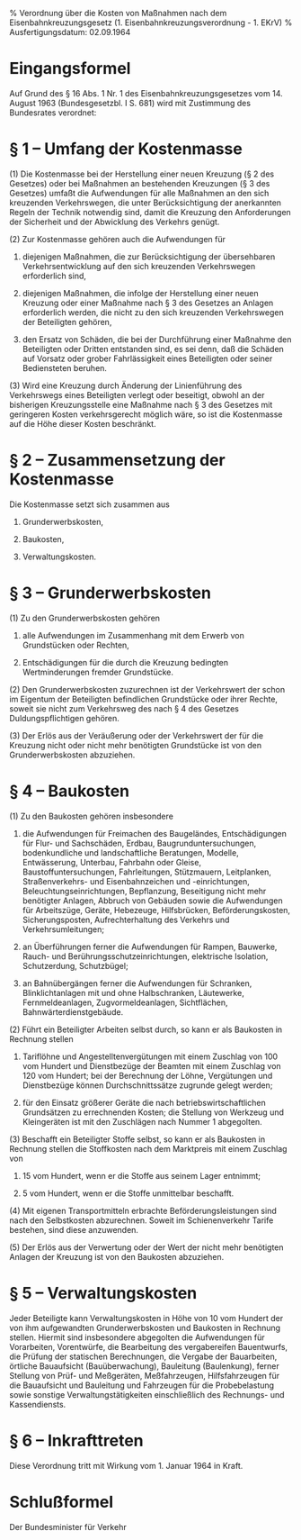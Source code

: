 % Verordnung über die Kosten von Maßnahmen nach dem Eisenbahnkreuzungsgesetz  (1. Eisenbahnkreuzungsverordnung - 1. EKrV)
% Ausfertigungsdatum: 02.09.1964
 
# Eingangsformel

Auf Grund des § 16 Abs. 1 Nr. 1 des Eisenbahnkreuzungsgesetzes vom 14. August 1963 (Bundesgesetzbl. I S. 681) wird mit Zustimmung des Bundesrates verordnet:

# § 1 – Umfang der Kostenmasse

(1) Die Kostenmasse bei der Herstellung einer neuen Kreuzung (§ 2 des Gesetzes) oder bei Maßnahmen an bestehenden Kreuzungen (§ 3 des Gesetzes) umfaßt die Aufwendungen für alle Maßnahmen an den sich kreuzenden Verkehrswegen, die unter Berücksichtigung der anerkannten Regeln der Technik notwendig sind, damit die Kreuzung den Anforderungen der Sicherheit und der Abwicklung des Verkehrs genügt.

(2) Zur Kostenmasse gehören auch die Aufwendungen für

1. diejenigen Maßnahmen, die zur Berücksichtigung der übersehbaren Verkehrsentwicklung auf den sich kreuzenden Verkehrswegen erforderlich sind,

2. diejenigen Maßnahmen, die infolge der Herstellung einer neuen Kreuzung oder einer Maßnahme nach § 3 des Gesetzes an Anlagen erforderlich werden, die nicht zu den sich kreuzenden Verkehrswegen der Beteiligten gehören,

3. den Ersatz von Schäden, die bei der Durchführung einer Maßnahme den Beteiligten oder Dritten entstanden sind, es sei denn, daß die Schäden auf Vorsatz oder grober Fahrlässigkeit eines Beteiligten oder seiner Bediensteten beruhen.

(3) Wird eine Kreuzung durch Änderung der Linienführung des Verkehrswegs eines Beteiligten verlegt oder beseitigt, obwohl an der bisherigen Kreuzungsstelle eine Maßnahme nach § 3 des Gesetzes mit geringeren Kosten verkehrsgerecht möglich wäre, so ist die Kostenmasse auf die Höhe dieser Kosten beschränkt.

# § 2 – Zusammensetzung der Kostenmasse

Die Kostenmasse setzt sich zusammen aus

1. Grunderwerbskosten,

2. Baukosten,

3. Verwaltungskosten.

# § 3 – Grunderwerbskosten

(1) Zu den Grunderwerbskosten gehören

1. alle Aufwendungen im Zusammenhang mit dem Erwerb von Grundstücken oder Rechten,

2. Entschädigungen für die durch die Kreuzung bedingten Wertminderungen fremder Grundstücke.

(2) Den Grunderwerbskosten zuzurechnen ist der Verkehrswert der schon im Eigentum der Beteiligten befindlichen Grundstücke oder ihrer Rechte, soweit sie nicht zum Verkehrsweg des nach § 4 des Gesetzes Duldungspflichtigen gehören.

(3) Der Erlös aus der Veräußerung oder der Verkehrswert der für die Kreuzung nicht oder nicht mehr benötigten Grundstücke ist von den Grunderwerbskosten abzuziehen.

# § 4 – Baukosten

(1) Zu den Baukosten gehören insbesondere

1. die Aufwendungen für Freimachen des Baugeländes, Entschädigungen für Flur- und Sachschäden, Erdbau, Baugrunduntersuchungen, bodenkundliche und landschaftliche Beratungen, Modelle, Entwässerung, Unterbau, Fahrbahn oder Gleise, Baustoffuntersuchungen, Fahrleitungen, Stützmauern, Leitplanken, Straßenverkehrs- und Eisenbahnzeichen und -einrichtungen, Beleuchtungseinrichtungen, Bepflanzung, Beseitigung nicht mehr benötigter Anlagen, Abbruch von Gebäuden sowie die Aufwendungen für Arbeitszüge, Geräte, Hebezeuge, Hilfsbrücken, Beförderungskosten, Sicherungsposten, Aufrechterhaltung des Verkehrs und Verkehrsumleitungen;

2. an Überführungen ferner die Aufwendungen für Rampen, Bauwerke, Rauch- und Berührungsschutzeinrichtungen, elektrische Isolation, Schutzerdung, Schutzbügel;

3. an Bahnübergängen ferner die Aufwendungen für Schranken, Blinklichtanlagen mit und ohne Halbschranken, Läutewerke, Fernmeldeanlagen, Zugvormeldeanlagen, Sichtflächen, Bahnwärterdienstgebäude.

(2) Führt ein Beteiligter Arbeiten selbst durch, so kann er als Baukosten in Rechnung stellen

1. Tariflöhne und Angestelltenvergütungen mit einem Zuschlag von 100 vom Hundert und Dienstbezüge der Beamten mit einem Zuschlag von 120 vom Hundert; bei der Berechnung der Löhne, Vergütungen und Dienstbezüge können Durchschnittssätze zugrunde gelegt werden;

2. für den Einsatz größerer Geräte die nach betriebswirtschaftlichen Grundsätzen zu errechnenden Kosten; die Stellung von Werkzeug und Kleingeräten ist mit den Zuschlägen nach Nummer 1 abgegolten.

(3) Beschafft ein Beteiligter Stoffe selbst, so kann er als Baukosten in Rechnung stellen die Stoffkosten nach dem Marktpreis mit einem Zuschlag von

1. 15 vom Hundert, wenn er die Stoffe aus seinem Lager entnimmt;

2. 5 vom Hundert, wenn er die Stoffe unmittelbar beschafft.

(4) Mit eigenen Transportmitteln erbrachte Beförderungsleistungen sind nach den Selbstkosten abzurechnen. Soweit im Schienenverkehr Tarife bestehen, sind diese anzuwenden.

(5) Der Erlös aus der Verwertung oder der Wert der nicht mehr benötigten Anlagen der Kreuzung ist von den Baukosten abzuziehen.

# § 5 – Verwaltungskosten

Jeder Beteiligte kann Verwaltungskosten in Höhe von 10 vom Hundert der von ihm aufgewandten Grunderwerbskosten und Baukosten in Rechnung stellen. Hiermit sind insbesondere abgegolten die Aufwendungen für Vorarbeiten, Vorentwürfe, die Bearbeitung des vergabereifen Bauentwurfs, die Prüfung der statischen Berechnungen, die Vergabe der Bauarbeiten, örtliche Bauaufsicht (Bauüberwachung), Bauleitung (Baulenkung), ferner Stellung von Prüf- und Meßgeräten, Meßfahrzeugen, Hilfsfahrzeugen für die Bauaufsicht und Bauleitung und Fahrzeugen für die Probebelastung sowie sonstige Verwaltungstätigkeiten einschließlich des Rechnungs- und Kassendiensts.

# § 6 – Inkrafttreten

Diese Verordnung tritt mit Wirkung vom 1. Januar 1964 in Kraft.

# Schlußformel

Der Bundesminister für Verkehr
